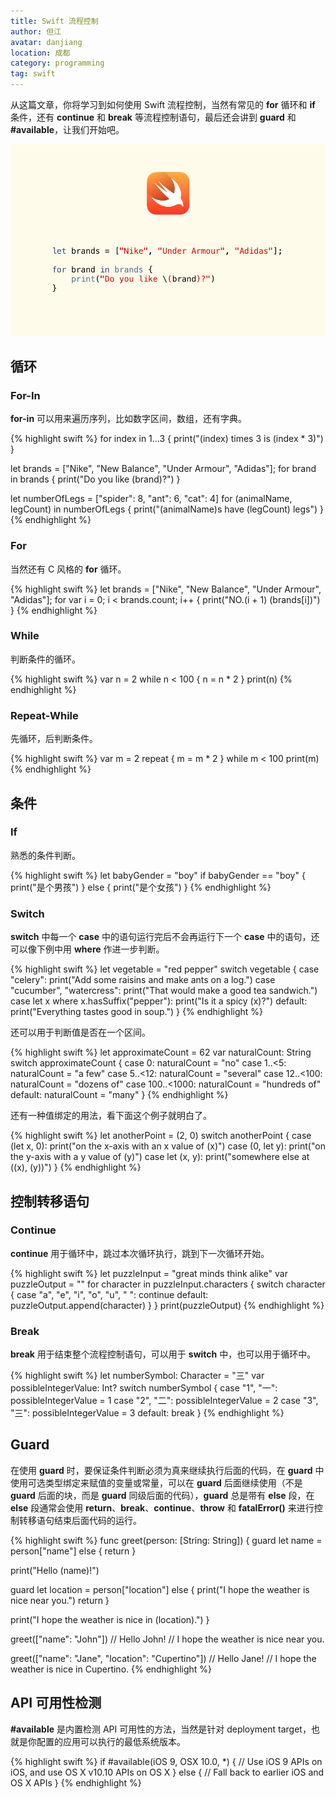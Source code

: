 ```yaml
---
title: Swift 流程控制
author: 但江
avatar: danjiang
location: 成都 
category: programming
tag: swift
---
```


从这篇文章，你将学习到如何使用 Swift 流程控制，当然有常见的 **for** 循环和 **if** 条件，还有 **continue** 和 **break** 等流程控制语句，最后还会讲到 **guard** 和 **\#available**，让我们开始吧。

![Swift Control Flow](/images/swift-control-flow.jpg)

## 循环

### For-In

**for-in** 可以用来遍历序列，比如数字区间，数组，还有字典。

{% highlight swift %}
for index in 1...3 {
  print("\(index) times 3 is \(index * 3)")
}

let brands = ["Nike", "New Balance", "Under Armour", "Adidas"];
for brand in brands {
  print("Do you like \(brand)?")
}

let numberOfLegs = ["spider": 8, "ant": 6, "cat": 4]
for (animalName, legCount) in numberOfLegs {
  print("\(animalName)s have \(legCount) legs")
}
{% endhighlight %}

### For

当然还有 C 风格的 **for** 循环。

{% highlight swift %}
let brands = ["Nike", "New Balance", "Under Armour", "Adidas"];
for var i = 0; i < brands.count; i++ {
  print("NO.\(i + 1) \(brands[i])")
}
{% endhighlight %}

### While

判断条件的循环。

{% highlight swift %}
var n = 2
while n < 100 {
  n = n * 2
}
print(n)
{% endhighlight %}

### Repeat-While

先循环，后判断条件。

{% highlight swift %}
var m = 2
repeat {
  m = m * 2
} while m < 100
print(m)
{% endhighlight %}

## 条件

### If

熟悉的条件判断。

{% highlight swift %}
let babyGender = "boy"
if babyGender == "boy" {
  print("是个男孩")
} else {
  print("是个女孩")
}
{% endhighlight %}

### Switch

**switch** 中每一个 **case** 中的语句运行完后不会再运行下一个 **case** 中的语句，还可以像下例中用 **where** 作进一步判断。

{% highlight swift %}
let vegetable = "red pepper"
switch vegetable {
case "celery":
  print("Add some raisins and make ants on a log.")
case "cucumber", "watercress":
  print("That would make a good tea sandwich.")
case let x where x.hasSuffix("pepper"):
  print("Is it a spicy \(x)?")
default:
  print("Everything tastes good in soup.")
}
{% endhighlight %}

还可以用于判断值是否在一个区间。

{% highlight swift %}
let approximateCount = 62
var naturalCount: String
switch approximateCount {
case 0:
  naturalCount = "no"
case 1..<5:
  naturalCount = "a few"
case 5..<12:
  naturalCount = "several"
case 12..<100:
  naturalCount = "dozens of"
case 100..<1000:
  naturalCount = "hundreds of"
default:
  naturalCount = "many"
}
{% endhighlight %}

还有一种值绑定的用法，看下面这个例子就明白了。

{% highlight swift %}
let anotherPoint = (2, 0)
switch anotherPoint {
case (let x, 0):
  print("on the x-axis with an x value of \(x)")
case (0, let y):
  print("on the y-axis with a y value of \(y)")
case let (x, y):
  print("somewhere else at (\(x), \(y))")
}
{% endhighlight %}

## 控制转移语句

### Continue

**continue** 用于循环中，跳过本次循环执行，跳到下一次循环开始。

{% highlight swift %}
let puzzleInput = "great minds think alike"
var puzzleOutput = ""
for character in puzzleInput.characters {
  switch character {
  case "a", "e", "i", "o", "u", " ":
      continue
  default:
    puzzleOutput.append(character)
  }
}
print(puzzleOutput)
{% endhighlight %}

### Break

**break** 用于结束整个流程控制语句，可以用于 **switch** 中，也可以用于循环中。

{% highlight swift %}
let numberSymbol: Character = "三"
var possibleIntegerValue: Int?
switch numberSymbol {
case "1", "一":
  possibleIntegerValue = 1
case "2", "二":
  possibleIntegerValue = 2
case "3", "三":
  possibleIntegerValue = 3
default:
  break
}
{% endhighlight %}

## Guard

在使用 **guard** 时，要保证条件判断必须为真来继续执行后面的代码，在 **guard** 中使用可选类型绑定来赋值的变量或常量，可以在 **guard** 后面继续使用（不是 **guard** 后面的块，而是 **guard** 同级后面的代码），**guard** 总是带有 **else** 段，在 **else** 段通常会使用 **return**、**break**、**continue**、**throw** 和 **fatalError()** 来进行控制转移语句结束后面代码的运行。

{% highlight swift %}
func greet(person: [String: String]) {
  guard let name = person["name"] else {
    return
  }
  
  print("Hello \(name)!")
  
  guard let location = person["location"] else {
    print("I hope the weather is nice near you.")
    return
  }
  
  print("I hope the weather is nice in \(location).")
}

greet(["name": "John"])
// Hello John!
// I hope the weather is nice near you.

greet(["name": "Jane", "location": "Cupertino"])
// Hello Jane!
// I hope the weather is nice in Cupertino.
{% endhighlight %}

## API 可用性检测

**\#available** 是内置检测 API 可用性的方法，当然是针对 deployment target，也就是你配置的应用可以执行的最低系统版本。

{% highlight swift %}
if #available(iOS 9, OSX 10.0, *) {
  // Use iOS 9 APIs on iOS, and use OS X v10.10 APIs on OS X
} else {
  // Fall back to earlier iOS and OS X APIs
}
{% endhighlight %}
